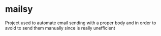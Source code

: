 # mailsy
Project used to automate email sending with a proper body and in order to avoid to send them manually since is really unefficient
